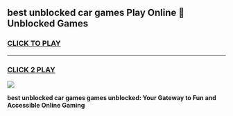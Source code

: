 
## best unblocked car games Play Online 👋 Unblocked Games
<h3>
<a href="https://premium.freeplayer.one?title=best_unblocked_car_games&ref=19F">CLICK TO PLAY</a></h3>
<hr>

<h3>
<a href="https://premium.freeplayer.one?title=best_unblocked_car_games&ref=19F">CLICK 2 PLAY</a>
  
</h3>

<a href="https://premium.freeplayer.one?title=best_unblocked_car_games&ref=19F"><img src="https://clearcache.store/games.png"></a>


**best unblocked car games games unblocked: Your Gateway to Fun and Accessible Online Gaming**
